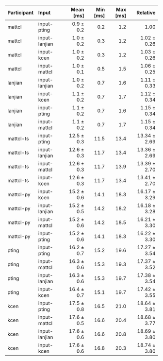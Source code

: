 | Participant | Input | Mean [ms] | Min [ms] | Max [ms] | Relative |
|:---|:---|---:|---:|---:|---:|
| mattcl | input-pting | 0.9 ± 0.2 | 0.2 | 1.2 | 1.00 |
| mattcl | input-lanjian | 1.0 ± 0.2 | 0.3 | 1.2 | 1.02 ± 0.26 |
| mattcl | input-kcen | 1.0 ± 0.2 | 0.3 | 1.2 | 1.03 ± 0.26 |
| mattcl | input-mattcl | 1.0 ± 0.1 | 0.5 | 1.5 | 1.06 ± 0.25 |
| lanjian | input-lanjian | 1.0 ± 0.2 | 0.7 | 1.6 | 1.11 ± 0.33 |
| lanjian | input-kcen | 1.1 ± 0.2 | 0.7 | 1.7 | 1.12 ± 0.34 |
| lanjian | input-pting | 1.1 ± 0.2 | 0.7 | 1.6 | 1.15 ± 0.34 |
| lanjian | input-mattcl | 1.1 ± 0.2 | 0.7 | 1.7 | 1.15 ± 0.34 |
| mattcl-ts | input-pting | 12.5 ± 0.3 | 11.5 | 13.4 | 13.34 ± 2.69 |
| mattcl-ts | input-lanjian | 12.6 ± 0.3 | 11.7 | 13.4 | 13.36 ± 2.69 |
| mattcl-ts | input-mattcl | 12.6 ± 0.3 | 11.7 | 13.9 | 13.39 ± 2.70 |
| mattcl-ts | input-kcen | 12.6 ± 0.3 | 11.7 | 13.4 | 13.41 ± 2.70 |
| mattcl-py | input-kcen | 15.2 ± 0.6 | 14.1 | 18.3 | 16.17 ± 3.29 |
| mattcl-py | input-lanjian | 15.2 ± 0.5 | 14.2 | 18.2 | 16.18 ± 3.28 |
| mattcl-py | input-mattcl | 15.2 ± 0.6 | 14.2 | 18.5 | 16.21 ± 3.30 |
| mattcl-py | input-pting | 15.2 ± 0.6 | 14.1 | 18.3 | 16.22 ± 3.30 |
| pting | input-pting | 16.2 ± 0.7 | 15.2 | 19.6 | 17.27 ± 3.54 |
| pting | input-mattcl | 16.3 ± 0.6 | 15.3 | 19.3 | 17.37 ± 3.52 |
| pting | input-lanjian | 16.3 ± 0.6 | 15.3 | 19.7 | 17.38 ± 3.54 |
| pting | input-kcen | 16.4 ± 0.7 | 15.1 | 19.7 | 17.42 ± 3.55 |
| kcen | input-pting | 17.5 ± 0.8 | 16.5 | 21.0 | 18.64 ± 3.81 |
| kcen | input-mattcl | 17.6 ± 0.5 | 16.6 | 20.4 | 18.68 ± 3.77 |
| kcen | input-lanjian | 17.6 ± 0.6 | 16.6 | 20.8 | 18.69 ± 3.80 |
| kcen | input-kcen | 17.6 ± 0.6 | 16.8 | 20.3 | 18.74 ± 3.80 |
